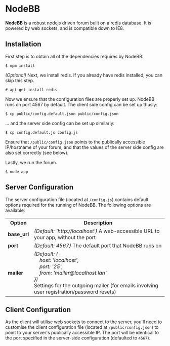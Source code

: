 # NodeBB
**NodeBB** is a robust nodejs driven forum built on a redis database. It is powered by web sockets, and is compatible down to IE8.

## Installation

First step is to obtain all of the dependencies requires by NodeBB:

    $ npm install

*(Optional)* Next, we install redis. If you already have redis installed, you can skip this step.

    # apt-get install redis

Now we ensure that the configuration files are properly set up. NodeBB runs on port 4567 by default. The client side config can be set up thusly:

    $ cp public/config.default.json public/config.json

... and the server side config can be set up similarly:

    $ cp config.default.js config.js

Ensure that `/public/config.json` points to the publically accessible IP/hostname of your forum, and that the values of the server side config are also set correctly (see below).

Lastly, we run the forum.

    $ node app

## Server Configuration

The server configuration file (located at `/config.js`) contains default options required for the running of NodeBB. The following options are available:

<table>
	<tr>
		<th>Option</th>
		<th>Description</th>
	</tr>
	<tr>
		<td><b>base_url</b></td>
		<td><i>(Default: 'http://localhost')</i> A web-accessible URL to your app, without the port</td>
	</tr>
	<tr>
		<td><b>port</b></td>
		<td><i>(Default: 4567)</i> The default port that NodeBB runs on</td>
	</tr>
	<tr>
		<td><b>mailer</b></td>
		<td>
			<i>(Default: {<br />
				&nbsp;&nbsp;&nbsp;&nbsp;host: 'localhost',<br />
				&nbsp;&nbsp;&nbsp;&nbsp;port: '25',<br />
				&nbsp;&nbsp;&nbsp;&nbsp;from: 'mailer@localhost.lan'<br />
			})</i><br />
			Settings for the outgoing mailer (for emails involving user registration/password resets)
		</td>
	</tr>
</table>

## Client Configuration

As the client will utilise web sockets to connect to the server, you'll need to customise the client configuration file (located at `/public/config.json`) to point to your server's publically accessible IP. The port will be identical to the port specified in the server-side configuration (defaulted to `4567`).